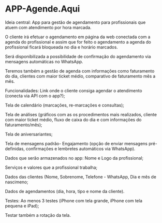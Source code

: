 # APP-Agende.Aqui

Ideia central:
App para gestão de agendamento para profissionais que atuem com atendimento por hora marcada.

O cliente irá efetuar o agendamento em página da web conectada com a agenda do profissional e assim que for feito o agendamento a agenda do profissional ficará bloqueada no dia e horário marcados.

Será disponibilizada a possibilidade de confirmação do agendamento via mensagens automáticas no WhatsApp.

Teremos também a gestão de agenda com informações como faturamento do dia, clientes com maior ticket médio, comparativo de faturamento mês a mês.


 
Funcionalidades:
Link onde o cliente consiga agendar o atendimento (conecta via API com o app?);

Tela de calendário (marcações, re-marcações e consultas);

Tela de análises (gráficos com as os procedimentos mais realizados, cliente com maior ticket médio, fluxo de caixa do dia e com informações do faturamento/mês);

Tela de aniversariantes;

Tela de mensagens padrão- Engajamento (opção de enviar mensagens pré-definidas, confirmações e lembretes automáticos via WhatsApp).

Dados que serão armazenados no app:
Nome e Logo da profissional;

Serviços e valores que a profissional trabalha;

Dados das clientes (Nome, Sobrenome, Telefone - WhatsApp, Dia e mês de nascimeno;

Dados de agendamentos (dia, hora, tipo e nome da cliente).

Testes:
Ao menos 3 testes (iPhone com tela grande, iPhone com tela pequena e iPad);

Testar também a rotação da tela.
